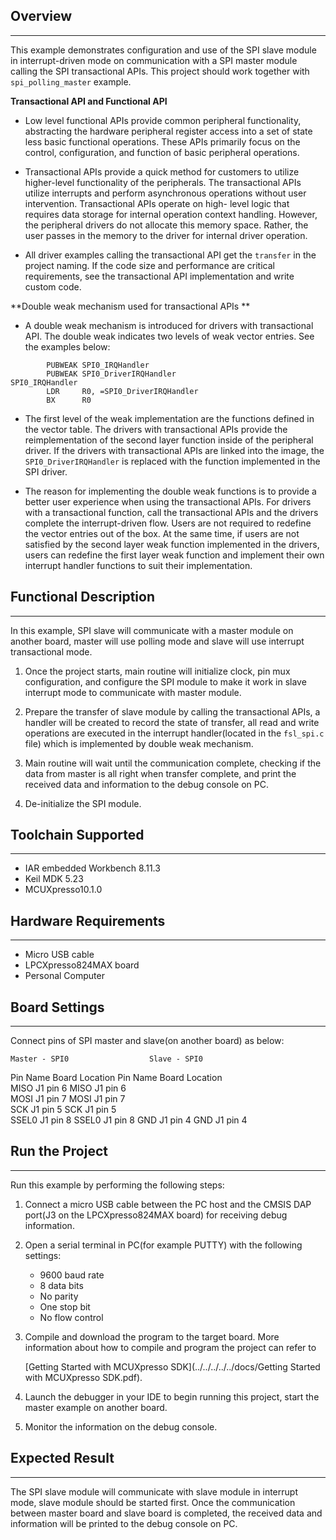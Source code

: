 ## Overview
-----------
This example demonstrates configuration and use of the SPI slave module in interrupt-driven
mode on communication with a SPI master module calling the SPI transactional APIs. This 
project should work together with `spi_polling_master` example.

**Transactional API and Functional API**

- Low level functional APIs provide common peripheral functionality, abstracting the 
  hardware peripheral register access into a set of state less basic functional operations.
  These APIs primarily focus on the control, configuration, and function of basic 
  peripheral operations. 

- Transactional APIs provide a quick method for customers to utilize higher-level 
  functionality of the peripherals. The transactional APIs utilize interrupts and perform 
  asynchronous operations without user intervention. Transactional APIs operate on high-
  level logic that requires data storage for internal operation context handling. However,
  the peripheral drivers do not allocate this memory space. Rather, the user passes in the
  memory to the driver for internal driver operation. 

- All driver examples calling the transactional API get the `transfer` in the project 
  naming. If the code size and performance are critical requirements, see the 
  transactional API implementation and write custom code.

**Double weak mechanism used for transactional APIs **

- A double weak mechanism is introduced for drivers with transactional API. The double 
  weak indicates two levels of weak vector entries. See the examples below: 

```assembly
        PUBWEAK SPI0_IRQHandler
        PUBWEAK SPI0_DriverIRQHandler
SPI0_IRQHandler
        LDR     R0, =SPI0_DriverIRQHandler
        BX      R0
```

- The first level of the weak implementation are the functions defined in the vector 
  table. The drivers with transactional APIs provide the reimplementation of the second
  layer function inside of the peripheral driver. If the drivers with transactional APIs 
  are linked into the image, the `SPI0_DriverIRQHandler` is replaced with the function
  implemented in the SPI driver. 

- The reason for implementing the double weak functions is to provide a better user 
  experience when using the transactional APIs. For drivers with a transactional function,
  call the transactional APIs and the drivers complete the interrupt-driven flow. Users are
  not required to redefine the vector entries out of the box. At the same time, if users 
  are not satisfied by the second layer weak function implemented in the drivers, users 
  can redefine the first layer weak function and implement their own interrupt handler 
  functions to suit their implementation.

## Functional Description
-------------------------
In this example, SPI slave will communicate with a master module on another board, 
master will use polling mode and slave will use interrupt transactional mode.

1. Once the project starts, main routine will initialize clock, pin mux configuration, 
   and configure the SPI module to make it work in slave interrupt mode to communicate
   with master module.

2. Prepare the transfer of slave module by calling the transactional APIs, a handler will 
   be created to record the state of transfer, all read and write operations are executed 
   in the interrupt handler(located in the `fsl_spi.c` file) which is implemented by 
   double weak mechanism.  

3. Main routine will wait until the communication complete, checking if the data from 
   master is all right when transfer complete, and print the received data and information
   to the debug console on PC.

4. De-initialize the SPI module.

## Toolchain Supported
---------------------
- IAR embedded Workbench 8.11.3
- Keil MDK 5.23
- MCUXpresso10.1.0

## Hardware Requirements
------------------------
- Micro USB cable
- LPCXpresso824MAX board
- Personal Computer

## Board Settings
------------------------
Connect pins of SPI master and slave(on another board) as below:

    Master - SPI0                  Slave - SPI0   
Pin Name   Board Location      Pin Name   Board Location            
MISO       J1 pin 6            MISO       J1 pin 6                     
MOSI       J1 pin 7            MOSI       J1 pin 7                
SCK        J1 pin 5            SCK        J1 pin 5                 
SSEL0      J1 pin 8            SSEL0      J1 pin 8
GND        J1 pin 4            GND        J1 pin 4

## Run the Project
------------------------
Run this example by performing the following steps:

1. Connect a micro USB cable between the PC host and the CMSIS DAP port(J3 on the 
   LPCXpresso824MAX board) for receiving debug information.

2. Open a serial terminal in PC(for example PUTTY) with the following settings:
   - 9600 baud rate
   - 8 data bits
   - No parity
   - One stop bit
   - No flow control

3. Compile and download the program to the target board.
   More information about how to compile and program the project can refer to 

   [Getting Started with MCUXpresso SDK](../../../../../docs/Getting Started with MCUXpresso SDK.pdf).

4. Launch the debugger in your IDE to begin running this project, start the master example 
   on another board.

5. Monitor the information on the debug console.

## Expected Result
------------------------
The SPI slave module will communicate with slave module in interrupt mode, slave module 
should be started first. Once the communication between master board and slave board is 
completed, the received data and information will be printed to the debug console on PC.
